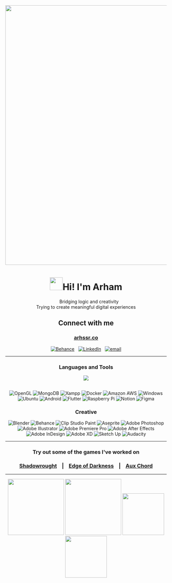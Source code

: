 
<div align="center">
  <img src="https://github.com/user-attachments/assets/2cb64e46-a07e-4e6d-907a-26044753d076" width=810/>


  # <img src="https://emojis.slackmojis.com/emojis/images/1643515329/13477/abra_pokemon.gif?1643515329" width="40"/>Hi! I'm Arham‎‎‎
  
  <img src="https://emojis.slackmojis.com/emojis/images/1643515368/13863/magicwand_green.gif?1643515368" width="15"/> Bridging logic and creativity
  <br/>Trying to create meaningful digital experiences

  ## Connect with me
  ### [arhssr.co](http://arhssr.co/)<br/>
  [![Behance](https://img.shields.io/badge/Behance-1769ff?logo=behance&logoColor=white)](https://www.behance.net/gallery/151828853/Art-Portfolio-2022)   [![LinkedIn](https://img.shields.io/badge/LinkedIn-%230077B5.svg?logo=linkedin&logoColor=white)](https://linkedin.com/in/arham-shams-sameer)   [![email](https://img.shields.io/badge/Email-D14836?logo=gmail&logoColor=white)](mailto:arhamssameer@gmail.com)
    
___
  ### Languages and Tools
  <img src="https://skillicons.dev/icons?i=py,c,cs,cpp,java,js,kotlin,html,css,mysql,nodejs,react,unity,unreal" />
  <p>
    <br/>
    <img alt="OpenGL" src="https://img.shields.io/badge/OpenGL-FFFFFF?style=for-the-badge&logo=opengl" />
    <img alt="MongoDB" src="https://img.shields.io/badge/MongoDB-4EA94B?style=for-the-badge&logo=mongodb&logoColor=white" />
    <img alt="Xampp" src="https://img.shields.io/badge/Xampp-F37623?style=for-the-badge&logo=xampp&logoColor=white" />
    <img alt="Docker" src="https://img.shields.io/badge/Docker-2CA5E0?style=for-the-badge&logo=docker&logoColor=white" />
    <img alt="Amazon AWS" src="https://img.shields.io/badge/Amazon_AWS-FF9900?style=for-the-badge&logo=amazonaws&logoColor=white" />
    <img alt="Windows" src="https://img.shields.io/badge/Windows-0078D6?style=for-the-badge&logo=windows&logoColor=white" />
    <img alt="Ubuntu" src="https://img.shields.io/badge/Ubuntu-E95420?style=for-the-badge&logo=ubuntu&logoColor=white" />
    <img alt="Android" src="https://img.shields.io/badge/Android-3DDC84?style=for-the-badge&logo=android&logoColor=white" />
    <img alt="Flutter" src="https://img.shields.io/badge/Flutter-02569B?style=for-the-badge&logo=flutter&logoColor=white" />
    <img alt="Raspberry Pi" src="https://img.shields.io/badge/Raspberry%20Pi-A22846?style=for-the-badge&logo=Raspberry%20Pi&logoColor=white" />
    <img alt="Notion" src="https://img.shields.io/badge/Notion-000000?style=for-the-badge&logo=notion&logoColor=white" />   
    <img alt="Figma" src="https://img.shields.io/badge/Figma-F24E1E?style=for-the-badge&logo=figma&logoColor=white" />
  </p>

  ### Creative
  <p>
    <img alt="Blender" src="https://img.shields.io/badge/blender-%23F5792A.svg?style=for-the-badge&logo=blender&logoColor=white" />
    <img alt="Behance" src="https://img.shields.io/badge/-Behance-blue?style=for-the-badge&logo=behance&logoColor=white" />
    <img alt="Clip Studio Paint" src="https://img.shields.io/badge/ClipStudioPaint-%23CFD3D3.svg?style=for-the-badge&logo=ClipStudioPaint&logoColor=white" />
    <img alt="Aseprite" src="https://img.shields.io/badge/Aseprite-FFFFFF?style=for-the-badge&logo=Aseprite&logoColor=#7D929E" />
    <img alt="Adobe Photoshop" src="https://img.shields.io/badge/Adobe%20Photoshop-31A8FF?style=for-the-badge&logo=Adobe%20Photoshop&logoColor=black" />
    <img alt="Adobe Illustrator" src="https://img.shields.io/badge/Adobe%20Illustrator-FF9A00?style=for-the-badge&logo=adobe%20illustrator&logoColor=white" />
    <img alt="Adobe Premiere Pro" src="https://img.shields.io/badge/Adobe%20Premiere%20Pro-9999FF?style=for-the-badge&logo=Adobe%20Premiere%20Pro&logoColor=white" />
    <img alt="Adobe After Effects" src="https://img.shields.io/badge/Adobe%20after%20affects-CF96FD?style=for-the-badge&logo=Adobe%20after%20effects&logoColor=393665" />
    <img alt="Adobe InDesign" src="https://img.shields.io/badge/Adobe%20InDesign-FF3366?style=for-the-badge&logo=Adobe%20InDesign&logoColor=white" />
    <img alt="Adobe XD" src="https://img.shields.io/badge/Adobe%20XD-470137?style=for-the-badge&logo=Adobe%20XD&logoColor=#FF61F6" />
    <img alt="Sketch Up" src="https://img.shields.io/badge/SketchUp-005F9E?style=for-the-badge&logo=sketchup&logoColor=white" />
    <img alt="Audacity" src="https://img.shields.io/badge/Audacity-0000CC?style=for-the-badge&logo=audacity&logoColor=white" />
    
  </p>
    
___
  
  ### Try out some of the games I've worked on</h3>
  <b>
  
  ### [Shadowrought](https://aipatch.itch.io/shadowrought)    |    [Edge of Darkness](https://ladymourningdove.itch.io/edge-of-darkness)    |    [Aux Chord](https://cltsd27.itch.io/aux-chord)</b>

___
  <picture><img src="https://github-readme-stats.vercel.app/api?username=Arhxxr&show_icons=true&hide=contribs,issues&theme=radical&hide_border=true" height=175></picture>
  <picture><img src="https://github-readme-stats.vercel.app/api/top-langs/?username=Arhxxr&langs_count=8&layout=compact&theme=radical&hide_border=true" height=175></picture>
  <picture><img src="https://spotify-github-profile.kittinanx.com/api/view.svg?uid=xkyt70226rco1hql36kgymf7v&cover_image=true&theme=natemoo-re&show_offline=false&background_color=121212&interchange=false" height=130></picture>
  <picture><img src="https://nirzak-streak-stats.vercel.app/?user=Arhxxr&theme=radical&hide_border=true" height=130></picture>

</div>
